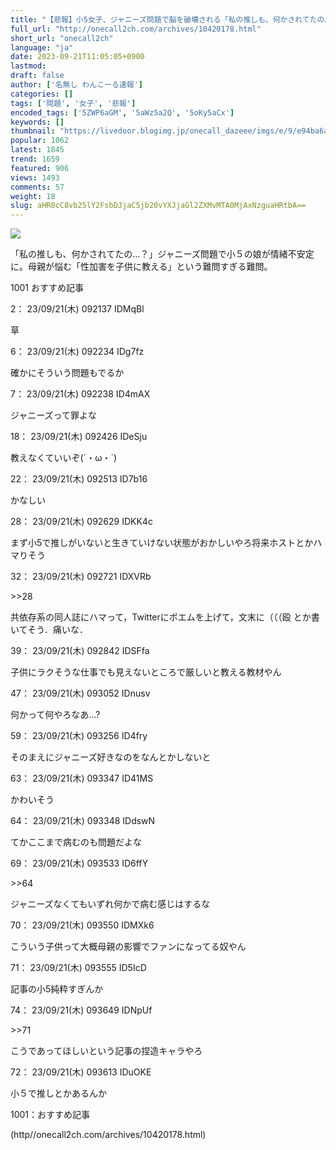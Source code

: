 ```yaml
---
title: "【悲報】小5女子、ジャニーズ問題で脳を破壊される「私の推しも、何かされてたの…？」 "
full_url: "http://onecall2ch.com/archives/10420178.html"
short_url: "onecall2ch"
language: "ja"
date: 2023-09-21T11:05:05+0900
lastmod: 
draft: false
author: ['名無し わんこーる速報']
categories: []
tags: ['問題', '女子', '悲報']
encoded_tags: ['5ZWP6aGM', '5aWz5a2Q', '5oKy5aCx']
keywords: []
thumbnail: "https://livedoor.blogimg.jp/onecall_dazeee/imgs/e/9/e94ba6a3-s.png"
popular: 1062
latest: 1845
trend: 1659
featured: 906
views: 1493
comments: 57
weight: 18
slug: aHR0cC8vb25lY2FsbDJjaC5jb20vYXJjaGl2ZXMvMTA0MjAxNzguaHRtbA==
---
```


![](https://livedoor.blogimg.jp/onecall_dazeee/imgs/e/9/e94ba6a3-s.png)

<div><p>「私の推しも、何かされてたの…？」ジャニーズ問題で小５の娘が情緒不安定に。母親が悩む「性加害を子供に教える」という難問すぎる難問。</p> <p class='name2'> 1001 おすすめ記事</p> <p class='name2'>2： 23/09/21(木) 092137 IDMqBl</p><p class='onecall'> 草 </p> <p class='name2'>6： 23/09/21(木) 092234 IDg7fz</p><p class='onecall'> 確かにそういう問題もでるか </p> <p class='name2'>7： 23/09/21(木) 092238 ID4mAX</p><p class='onecall'> ジャニーズって罪よな </p> <p class='name2'>18： 23/09/21(木) 092426 IDeSju</p><p class='onecall'> 教えなくていいぞ(´・ω・`) </p> <p class='name2'>22： 23/09/21(木) 092513 ID7b16</p><p class='onecall'> かなしい </p> <p class='name2'>28： 23/09/21(木) 092629 IDKK4c</p><p class='onecall'> まず小5で推しがいないと生きていけない状態がおかしいやろ将来ホストとかハマりそう </p> <p class='name2'>32： 23/09/21(木) 092721 IDXVRb</p><p class='onecall'> <p class='anchor'>>>28</p>共依存系の同人誌にハマって，Twitterにポエムを上げて，文末に（（（殴 とか書いてそう．痛いな． </p> <p class='name2'>39： 23/09/21(木) 092842 IDSFfa</p><p class='onecall'> 子供にラクそうな仕事でも見えないところで厳しいと教える教材やん </p> <p class='name2'>47： 23/09/21(木) 093052 IDnusv</p><p class='onecall'> 何かって何やろなあ…? </p> <p class='name2'>59： 23/09/21(木) 093256 ID4fry</p><p class='onecall'> そのまえにジャニーズ好きなのをなんとかしないと </p> <p class='name2'>63： 23/09/21(木) 093347 ID41MS</p><p class='onecall'> かわいそう </p> <p class='name2'>64： 23/09/21(木) 093348 IDdswN</p><p class='onecall'> てかここまで病むのも問題だよな </p> <p class='name2'>69： 23/09/21(木) 093533 ID6ffY</p><p class='onecall'> <p class='anchor'>>>64</p>ジャニーズなくてもいずれ何かで病む感じはするな </p> <p class='name2'>70： 23/09/21(木) 093550 IDMXk6</p><p class='onecall'> こういう子供って大概母親の影響でファンになってる奴やん </p> <p class='name2'>71： 23/09/21(木) 093555 ID5IcD</p><p class='onecall'> 記事の小5純粋すぎんか </p> <p class='name2'>74： 23/09/21(木) 093649 IDNpUf</p><p class='onecall'> <p class='anchor'>>>71</p>こうであってほしいという記事の捏造キャラやろ </p> <p class='name2'>72： 23/09/21(木) 093613 IDuOKE</p><p class='onecall'> 小５で推しとかあるんか </p> <p class='name2'>1001：おすすめ記事</p> </div>

(http//onecall2ch.com/archives/10420178.html)
